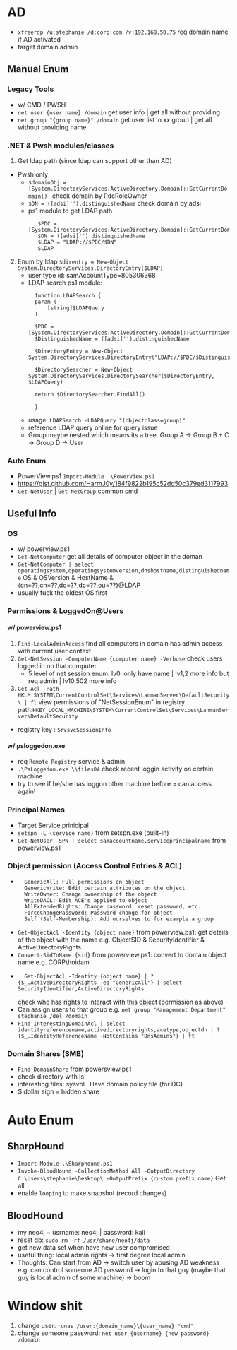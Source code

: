 # AD
- ``` xfreerdp /u:stephanie /d:corp.com /v:192.168.50.75 ``` req domain name if AD activated
- target domain admin
## Manual Enum
### Legacy Tools
- w/ CMD / PWSH
- ``` net user {user name} /domain ``` get user info | get all without providing
- ``` net group "{group name}" /domain ``` get user list in xx group | get all without providing name

### .NET & Pwsh modules/classes
1. Get ldap path (since ldap can support other than AD)
- Pwsh only
  - ```$domainObj =  [System.DirectoryServices.ActiveDirectory.Domain]::GetCurrentDomain() ``` check domain by PdcRoleOwner 
  - ``` $DN = ([adsi]'').distinguishedName ``` check domain by adsi
  - ps1 module to get LDAP path
       ``` 
          $PDC = [System.DirectoryServices.ActiveDirectory.Domain]::GetCurrentDomain().PdcRoleOwner.Name
          $DN = ([adsi]'').distinguishedName 
          $LDAP = "LDAP://$PDC/$DN"
          $LDAP
       ``` 

2. Enum by ldap ``` $direntry = New-Object System.DirectoryServices.DirectoryEntry($LDAP) ```
   - user type id:  samAccountType=805306368 
   - LDAP search ps1 module: 
     ``` 
       function LDAPSearch {
       param (
           [string]$LDAPQuery
       )

       $PDC = [System.DirectoryServices.ActiveDirectory.Domain]::GetCurrentDomain().PdcRoleOwner.Name
       $DistinguishedName = ([adsi]'').distinguishedName

       $DirectoryEntry = New-Object System.DirectoryServices.DirectoryEntry("LDAP://$PDC/$DistinguishedName")

       $DirectorySearcher = New-Object System.DirectoryServices.DirectorySearcher($DirectoryEntry, $LDAPQuery)

       return $DirectorySearcher.FindAll()

       }
       ``` 
   - usage: ``` LDAPSearch -LDAPQuery "(objectclass=group)" ```
   - reference LDAP query online for query issue
   - Group maybe nested which means its a tree. Group A -> Group B + C -> Group D -> User

### Auto Enum 
- PowerView.ps1 ``` Import-Module .\PowerView.ps1 ```
- https://gist.github.com/HarmJ0y/184f9822b195c52dd50c379ed3117993 
- ``` Get-NetUser ``` | ``` Get-NetGroup ``` common cmd
  
## Useful Info
### OS
-  w/ powerview.ps1
-  ``` Get-NetComputer ``` get all details of computer object in the doman
-  ``` Get-NetComputer | select operatingsystem,operatingsystemversion,dnshostname,distinguishedname ``` OS & OSVersion & HostName & {cn=??,cn=??,dc=??,dc=??,ou=??}@LDAP
-  usually fuck the oldest OS first

### Permissions & LoggedOn@Users
#### w/ powerview.ps1
1. ``` Find-LocalAdminAccess ``` find all computers in domain has admin access with current user context
2.  ``` Get-NetSession -ComputerName {computer name} -Verbose ``` check users logged in on that computer
    -  5 level of net session enum: lv0: only have name | lv1,2 more info but req admin | lv10,502 more info 
3.  ``` Get-Acl -Path HKLM:SYSTEM\CurrentControlSet\Services\LanmanServer\DefaultSecurity\ | fl ``` view permissions of "NetSessionEnum" in registry path:``` HKEY_LOCAL_MACHINE\SYSTEM\CurrentControlSet\Services\LanmanServer\DefaultSecurity ```
-  registry key : ``` SrvsvcSessionInfo ```

####  w/ psloggedon.exe
-  req ``` Remote Registry ``` service & admin
-  ``` .\PsLoggedon.exe \\files04 ``` check recent loggin activity on certain machine
-  try to see if he/she has loggon other machine before = can access again!

### Principal Names
- Target Service prinicipal 
- ``` setspn -L {service name} ``` from setspn.exe (built-in) 
- ``` Get-NetUser -SPN | select samaccountname,serviceprincipalname ``` from powerview.ps1

### Object permission (Access Control Entries & ACL)
- ``` 
    GenericAll: Full permissions on object
    GenericWrite: Edit certain attributes on the object
    WriteOwner: Change ownership of the object
    WriteDACL: Edit ACE's applied to object
    AllExtendedRights: Change password, reset password, etc.
    ForceChangePassword: Password change for object
    Self (Self-Membership): Add ourselves to for example a group
  ```
- ``` Get-ObjectAcl -Identity {object name} ``` from powerview.ps1: get details of the object with the name e.g. ObjectSID & SecurityIdentifier & ActiveDirectoryRights
- ``` Convert-SidToName {sid} ```  from powerview.ps1: convert to domain object name e.g. CORP\hoidam
- ``` 
    Get-ObjectAcl -Identity {object name} | ? {$_.ActiveDirectoryRights -eq "GenericAll"} | select SecurityIdentifier,ActiveDirectoryRights
  ```
  check who has rights to interact with this object (permission as above)
- Can assign users to that group e.g. ``` net group "Management Department" stephanie /del /domain ```
- ``` Find-InterestingDomainAcl | select identityreferencename,activedirectoryrights,acetype,objectdn | ?{$_.IdentityReferenceName -NotContains "DnsAdmins"} | ft ```

### Domain Shares (SMB)
- ``` Find-DomainShare ``` from powersview.ps1 
- check directory with ls 
- interesting files: sysvol . Have domain policy file (for DC)
- $ dollar sign = hidden share

# Auto Enum
## SharpHound
- ``` Import-Module .\Sharphound.ps1 ```
- ``` Invoke-BloodHound -CollectionMethod All -OutputDirectory C:\Users\stephanie\Desktop\ -OutputPrefix {custom prefix name} ``` Get all
- enable ``` looping ``` to make snapshot (record changes)

## BloodHound
- my neo4j ~ usrname: neo4j | password: kali
- reset db: ``` sudo rm -rf /usr/share/neo4j/data ```
- get new data set when have new user compromised
- useful thing: local admin rights -> first degree local admin
- Thoughts: Can start from AD -> switch user by abusing AD weakness e.g. can control someone AD password -> login to that guy (maybe that guy is local admin of some machine) -> boom


# Window shit
1. change user: ``` runas /user:{domain_name}\{user_name} "cmd" ```
2. change someone password: ``` net user {username} {new password} /domain ``` 